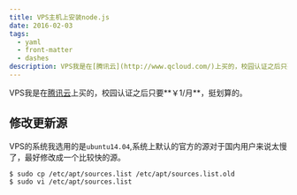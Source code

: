 ```yaml
---
title: VPS主机上安装node.js
date: 2016-02-03
tags:
  - yaml
  - front-matter
  - dashes
description: VPS我是在[腾讯云](http://www.qcloud.com/)上买的，校园认证之后只要**￥1/月**，挺划算的。
---
```

VPS我是在[腾讯云](http://www.qcloud.com/)上买的，校园认证之后只要**￥1/月**，挺划算的。
<!--more-->
## 修改更新源
VPS的系统我选用的是`ubuntu14.04`,系统上默认的官方的源对于国内用户来说太慢了，最好修改成一个比较快的源。

```
$ sudo cp /etc/apt/sources.list /etc/apt/sources.list.old
$ sudo vi /etc/apt/sources.list
```
